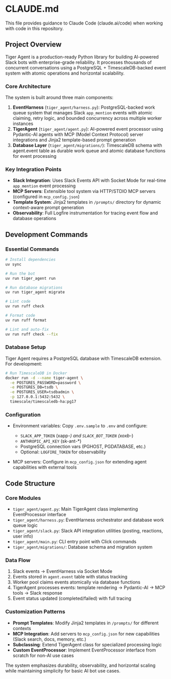 # CLAUDE.md

This file provides guidance to Claude Code (claude.ai/code) when working with code in this repository.

## Project Overview

Tiger Agent is a production-ready Python library for building AI-powered Slack bots with enterprise-grade reliability. It processes thousands of concurrent conversations using a PostgreSQL + TimescaleDB-backed event system with atomic operations and horizontal scalability.

### Core Architecture

The system is built around three main components:

1. **EventHarness** (`tiger_agent/harness.py`): PostgreSQL-backed work queue system that manages Slack `app_mention` events with atomic claiming, retry logic, and bounded concurrency across multiple worker instances
2. **TigerAgent** (`tiger_agent/agent.py`): AI-powered event processor using Pydantic-AI agents with MCP (Model Context Protocol) server integrations and Jinja2 template-based prompt generation
3. **Database Layer** (`tiger_agent/migrations/`): TimescaleDB schema with agent.event table as durable work queue and atomic database functions for event processing

### Key Integration Points

- **Slack Integration**: Uses Slack Events API with Socket Mode for real-time `app_mention` event processing
- **MCP Servers**: Extensible tool system via HTTP/STDIO MCP servers (configured in `mcp_config.json`)
- **Template System**: Jinja2 templates in `/prompts/` directory for dynamic context-aware prompt generation
- **Observability**: Full Logfire instrumentation for tracing event flow and database operations

## Development Commands

### Essential Commands

```bash
# Install dependencies
uv sync

# Run the bot
uv run tiger_agent run

# Run database migrations
uv run tiger_agent migrate

# Lint code
uv run ruff check

# Format code
uv run ruff format

# Lint and auto-fix
uv run ruff check --fix
```

### Database Setup

Tiger Agent requires a PostgreSQL database with TimescaleDB extension. For development:

```bash
# Run TimescaleDB in Docker
docker run -d --name tiger-agent \
  -e POSTGRES_PASSWORD=password \
  -e POSTGRES_DB=tsdb \
  -e POSTGRES_USER=tsdbadmin \
  -p 127.0.0.1:5432:5432 \
  timescale/timescaledb-ha:pg17
```

### Configuration

- Environment variables: Copy `.env.sample` to `.env` and configure:
  - `SLACK_APP_TOKEN` (xapp-*) and `SLACK_BOT_TOKEN` (xoxb-*)
  - `ANTHROPIC_API_KEY` (sk-ant-*)
  - PostgreSQL connection vars (PGHOST, PGDATABASE, etc.)
  - Optional: `LOGFIRE_TOKEN` for observability

- MCP servers: Configure in `mcp_config.json` for extending agent capabilities with external tools

## Code Structure

### Core Modules

- `tiger_agent/agent.py`: Main TigerAgent class implementing EventProcessor interface
- `tiger_agent/harness.py`: EventHarness orchestrator and database work queue logic
- `tiger_agent/slack.py`: Slack API integration utilities (posting, reactions, user info)
- `tiger_agent/main.py`: CLI entry point with Click commands
- `tiger_agent/migrations/`: Database schema and migration system

### Data Flow

1. Slack events → EventHarness via Socket Mode
2. Events stored in `agent.event` table with status tracking
3. Worker pool claims events atomically via database functions
4. TigerAgent processes events: template rendering → Pydantic-AI → MCP tools → Slack response
5. Event status updated (completed/failed) with full tracing

### Customization Patterns

- **Prompt Templates**: Modify Jinja2 templates in `/prompts/` for different contexts
- **MCP Integration**: Add servers to `mcp_config.json` for new capabilities (Slack search, docs, memory, etc.)
- **Subclassing**: Extend TigerAgent class for specialized processing logic
- **Custom EventProcessor**: Implement EventProcessor interface from scratch for non-AI use cases

The system emphasizes durability, observability, and horizontal scaling while maintaining simplicity for basic AI bot use cases.
